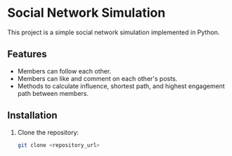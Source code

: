 # Social Network Simulation

This project is a simple social network simulation implemented in Python.

## Features

- Members can follow each other.
- Members can like and comment on each other's posts.
- Methods to calculate influence, shortest path, and highest engagement path between members.

## Installation

1. Clone the repository:

   ```bash
   git clone <repository_url>
